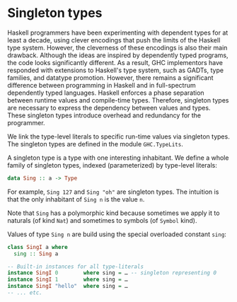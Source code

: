 # Singleton types

Haskell programmers have been experimenting with dependent
types for at least a decade, using clever encodings that push the
limits of the Haskell type system. However, the cleverness of these
encodings is also their main drawback. Although the ideas are inspired by dependently typed programs, the code looks significantly
different. As a result, GHC implementors have responded with extensions to Haskell's type system, such as GADTs, type families,
and datatype promotion. However, there remains a significant difference between programming in Haskell and in full-spectrum dependently typed languages. Haskell enforces a phase separation between runtime values and compile-time types. Therefore, singleton
types are necessary to express the dependency between values and
types. These singleton types introduce overhead and redundancy
for the programmer.


We link the type-level literals to specific run-time values via singleton types. The singleton types are defined in the module `GHC.TypeLits`.

A singleton type is a type with one interesting inhabitant. We define a whole family of singleton types, indexed (parameterized) by type-level literals:

```hs
data Sing :: a -> Type
```

For example, `Sing 127` and `Sing "oh"` are singleton types. 
The intuition is that the only inhabitant of `Sing n` is the value `n`.

Note that `Sing` has a polymorphic kind because sometimes we apply it to naturals (of kind `Nat`) and sometimes to symbols (of `Symbol` kind).

Values of type `Sing n` are build using the special overloaded constant `sing`:

```hs
class SingI a where
  sing :: Sing a

-- Built-in instances for all type-literals
instance SingI 0        where sing = … -- singleton representing 0
instance SingI 1        where sing = …
instance SingI "hello"  where sing = …
-- ... etc.
```
